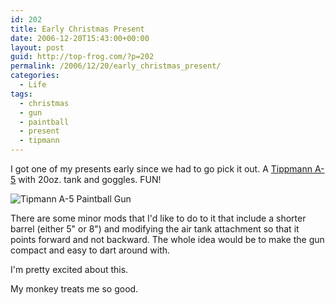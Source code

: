 ```yaml
---
id: 202
title: Early Christmas Present
date: 2006-12-20T15:43:00+00:00
layout: post
guid: http://top-frog.com/?p=202
permalink: /2006/12/20/early_christmas_present/
categories:
  - Life
tags:
  - christmas
  - gun
  - paintball
  - present
  - tipmann
---
```

I got one of my presents early since we had to go pick it out. A [Tippmann A-5](http://www.tippmann.com/product_guide/markerDetails.aspx?categoryid=1) with 20oz. tank and goggles. FUN!

![Tipmann A-5 Paintball Gun](https://top-frog.com/images/articles/a-5.jpg)

There are some minor mods that I'd like to do to it that include a shorter barrel (either 5" or 8") and modifying the air tank attachment so that it points forward and not backward. The whole idea would be to make the gun compact and easy to dart around with.

I'm pretty excited about this. 

My monkey treats me so good.